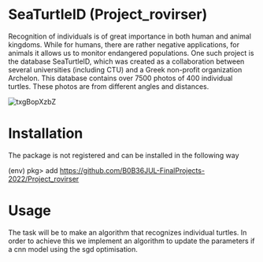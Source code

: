 # SeaTurtleID (Project_rovirser)

Recognition of individuals is of great importance in both human and animal kingdoms. While for humans, there are rather negative applications, for animals it allows us to monitor endangered populations. One such project is the database SeaTurtleID, which was created as a collaboration between several universities (including CTU) and a Greek non-profit organization Archelon. This database contains over 7500 photos of 400 individual turtles. These photos are from different angles and distances.

![txgBopXzbZ](https://user-images.githubusercontent.com/48201628/216266633-7be3324b-9e6a-4550-a770-e8e8f983038d.jpg)

# Installation

The package is not registered and can be installed in the following way

(env) pkg> add https://github.com/B0B36JUL-FinalProjects-2022/Project_rovirser

# Usage

The task will be to make an algorithm that recognizes individual turtles. In order to achieve this we implement an algorithm to update the parameters if a cnn model using the sgd optimisation.
